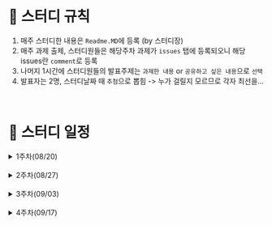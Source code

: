# 📢 스터디 규칙
1. 매주 스터디한 내용은 `Readme.MD`에 등록 (by 스터디장)
2. 매주 과제 출제, 스터디원들은 해당주차 과제가 `issues` 탭에 등록되오니 해당 issues란 `comment`로 등록
3. 나머지 1시간에 스터디원들의 발표주제는 `과제한 내용` or `공유하고 싶은 내용`으로 `선택`
4. 발표자는 2명, 스터디날짜 때 `추첨`으로 뽑힘 -> 누가 걸릴지 모르므로 각자 최선을...

<br>

# 📅 스터디 일정

<details>
<summary>1주차(08/20)</summary>
<div markdown="1">

  - 자바 챌린지 스터디를 만든 idea 소개
  - 취지 -> 서로 스터디하면서 시너지를 낼 수 있는 환경설정, 기술 "공유" 세미나

  - POJO -> OOP 형식의 유지보수가능하게 돕는 자바 클래스, 데이터 그릇(Entity, Dto, VO 등)
    으로 활용, 우리 스터디에도 자바 프로그램의 in/out 흐름 파라미터로 사용!

  - Setting 환경: https://github.com/mooh2jj/javaChallenageProg.git
    - SpringBoot REST API로 Dto로 데이터값 POST방식(postman)으로 확인
    - 순수 자바 프로젝트로 진행해도 무관

  - 자바 성적 산출 프로그램 예시
    1) 비즈니스 로직 조건문 if 
    2) 도메인 주도 패턴 - 데이터처리로직 -> 관련 Domain Dto에 메서드로 이동
    3) stream API 로 데이터값 파싱

  - 향후계획: java챌린지스터디 -> Spring(Boot) REST API를 다루는 spring챌린지스터디 계획
  
  - 과제 세팅 소스: https://github.com/mooh2jj/javaChallenageProg.git
</div>
</details>

<br>

<details>
<summary>2주차(08/27)</summary>
<div markdown="2">

  - Builder 패턴
    - 점증적 생성자 패턴 vs 빌더패턴
    - 빌더패턴 이슈 => `NoArgs, AllArgs의 문제` => AllArgsConstructors는 
      생성자로서 인스턴스 맴버변수 순서의 영향을 받아 컴파일 오류가 아닌 런타임 오류가 생겨 치명적인 오류임! 
    - 결국에 NoArsConstrctors, 그리고 Builder가 생성자에 넣는 방식으로 사용
    - 참고) https://velog.io/@mooh2jj/빌더-패턴-왜-쓰는-거야

  - String vs StringBuilder, StringBuffer 
    - 메모리 성능 차이 =>  "+=" vs "append()" 
    - 불변객체 String => Constant pool(상수풀) 메모리에 할당.
      - String 생성방식 ""(리터럴방식) vs new String(); (new 연산자 방식)
    - StringBuffer vs StringBuilder  (멀티스레드 동기화 블록 o, x)

  - String 메서드 
    - equals()	// equals() vs "=="
    - spilt() && join()
    - replaceAll() => `정규표현식` => 활용범위가 넓음. 리눅스에서도 많이 사용
  
  <br>
  
  - 1주차 과제 소스: https://github.com/mooh2jj/javaChallenageProg/commit/a61d43b10d25126afbfcda8d39de17c8a0f4fb79
  - 강의 소스: https://github.com/mooh2jj/javaChallenageProg/commit/b12f5fdaf5000b6692acd5d00374c9fb96312f59
</div>
</details>
  
<br>

<details>
<summary>3주차(09/03)</summary>
<div markdown="3">

  - `Optional`
  : NullPointerException(NPE) 대응 자바 객체  

    1) 생성
    Optional.empty(), of(), ofnullable(), stream()

    2) 접근
    get(), orElse(), orElseGet(), orElseThrow(), ifPresent()


  - `streamAPI` 

    * 함수형 인터페이스 : 인터페이스 하나의 추상메서드 => 람다형식 
      (인자) -> {반환} 
    * 함수형 인터페이스 종류
      - Function : (인자) -> {반환} 
      - Supplyer : () -> {반환}
      - Consumer : (인자) -> { }
      - Predicate : boolean

    * stream의 장점
      for문을 예를 들어, 보기가 좋아  
      메서드 => 뭐하나 선언적 프로그래밍

    * 외부연산 vs 내부연산 : pure하게 관리한다. => "순수함수"

    * lazy 연산 
      : stream => 처음연산 + 중간연산 + 최종연산 
      중간연산의 데이터 호출은 최종연산때까지 반환을 미룬다. 

    * `불변성` 
      : pure function 값의 상태 연산을 하는 도중에는 외부에서 변경을 할 수 없다. => "캡슐화" 와 같은 맥락 

    * stream API 예제
      1) 연산
      2) 내부 데이터 파싱
      3) List<Dto> -> Collect 표현

    * 참고
      - https://velog.io/@mooh2jj/자바-람다Lamda-그리고-함수프로그래밍방식
      - https://velog.io/@mooh2jj/왜-함수형-프로그래밍인가

  -  `StringUtils`
    : StringUtils.hasText(str) => boolean 으로 
    비즈니스 로직에서 가장 많이 받는 데이터 타입인 String의 null 체크에 많이 사용
  
  <br>
  
  - 2주차 과제 소스: https://github.com/mooh2jj/javaChallenageProg/commit/7bdd7217b17b054eb16a889550ea9aec8ec3960f
  - 강의 소스: https://github.com/mooh2jj/javaChallenageProg/commit/a13921b762dcd2a3caf2e8b1d8a420c99483da9e
</div>
</details>

<br>

<details>
<summary>4주차(09/17)</summary>
<div markdown="3">

  - `객체지향 정의`
    : 유지보수, 최대한 다른 뭔가에 영향(side effect)을 최대한 줄이는 방향으로 코딩하는 방식

    1) 절차지향 설계 방식과 비교
    절차지향 : 한 데이터를 가지고 프로시저(함수)가 사용하는 방식, 코드를 짜면 짤수록 한 데이터를 가지고 연관된 프로시저(함수)가 많아진다. => 유지보수가 굉장히 어렵다. 
    
    2) 객체지향과 사실과 오해 - 객체지향을 접근할 때 알아두면 좋은 책
    - 객체는 `책임`에 따른 `역할(추상화)`로 `협력`한다.
    - 참고) https://velog.io/@mooh2jj/book리뷰-객체지향의-사실과-오해


  - `SOLID 원칙` 
    : 객체지향설계를 위한 흐름, 원칙
    
    1) SRP: Client에는 order 행위, Menu에는 choose 행위 등 클래스에 맞는 책임을 할당해준다.
    2) OCP: Chef라는 추상화클래스(인터페이스)를 사용하여 chef를 구현한 클래스가 확장되어도 chef를 사용한 client에게는 변경이 닫혀있다.
    3) LSP: Chef 객체를 생성할 때 chef를 구현한 하위클래스들로 치환해서 생성해도 문제가 없다.
    4) ISP: Chef 인터페이스에는 최소한 메서드만 있다.
    4) DIP: 상위객체인 Client가 Chef라는 추상화클래스(인터페이스)에 의존하여 구현클래스인 하위객체들이 Clinet에 의존하여 의존관계를 역전시킬 수 있다.
    
    * 참고) OrderDish 과제 https://github.com/mooh2jj/orderDish.git

  - `디자인 패턴`
    : SOLID 원칙을 기반으로 객체지향 설계를 위한 공식화된 패턴들
    
    * 종류 : 싱글톤패턴, 팩토리패턴, 전략패턴, 프록시패턴, 빌더패턴, 옵저버패턴, 방문자패턴 등등 
  
  <br>
  
  - 3주차 과제 소스(영권님 과제소스): https://github.com/choiyoungkwon12/javaChallengeStudy/commit/ec9db054587dffd2817ab888890816e528eee22c
</div>
</details>
